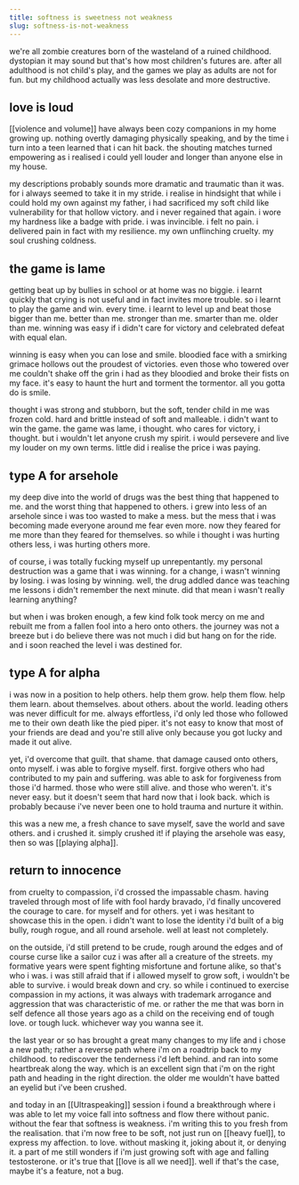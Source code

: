 ```yaml
---
title: softness is sweetness not weakness
slug: softness-is-not-weakness
---
```

we're all zombie creatures born of the wasteland of a ruined childhood. dystopian it may sound but that's how most children's futures are. after all adulthood is not child's play, and the games we play as adults are not for fun. but my childhood actually was less desolate and more destructive.

## love is loud
[[violence and volume]] have always been cozy companions in my home growing up. nothing overtly damaging physically speaking, and by the time i turn into a teen learned that i can hit back. the shouting matches turned  empowering as i realised i could yell louder and longer than anyone else in my house.

my descriptions probably sounds more dramatic and traumatic than it was. for i always seemed to take it in my stride. i realise in hindsight that while i could hold my own against my father, i had sacrificed my soft child like vulnerability for that hollow victory. and i never regained that again. i wore my hardness like a badge with pride. i was invincible. i felt no pain. i delivered pain in fact with my resilience. my own unflinching cruelty. my soul crushing coldness. 

## the game is lame
getting beat up by bullies in school or at home was no biggie. i learnt quickly that crying is not useful and in fact invites more trouble. so i learnt to play the game and win. every time. i learnt to level up and beat those bigger than me. better than me. stronger than me. smarter than me. older than me. winning was easy if i didn't care for victory and celebrated defeat with equal elan. 

winning is easy when you can lose and smile. bloodied face with a smirking grimace hollows out the proudest of victories. even those who towered over me couldn't shake off the grin i had as they bloodied and broke their fists on my face. it's easy to haunt the hurt and torment the tormentor. all you gotta do is smile.

thought i was strong and stubborn, but the soft, tender child in me was frozen cold. hard and brittle instead of soft and malleable. i didn't want to win the game. the game was lame, i thought. who cares for victory, i thought. but i wouldn't let anyone crush my spirit. i would persevere and live my louder on my own terms. little did i realise the price i was paying. 

## type A for arsehole
my deep dive into the world of drugs was the best thing that happened to me. and the worst thing that happened to others. i grew into less of an arsehole since i was too wasted to make a mess. but the mess that i was  becoming made everyone around me fear even more. now they feared for me more than they feared for themselves. so while i thought i was hurting others less, i was hurting others more. 

of course, i was totally fucking myself up unrepentantly. my personal destruction was a game that i was winning. for a change, i wasn't winning by losing. i was losing by winning. well, the drug addled dance was teaching me lessons i didn't remember the next minute. did that mean i wasn't really learning anything?

but when i was broken enough, a few kind folk took mercy on me and rebuilt me from a fallen fool into a hero onto others. the journey was not a breeze but i do believe there was not much i did but hang on for the ride. and i soon reached the level i was destined for. 

## type A for alpha
i was now in a position to help others. help them grow. help them flow. help them learn. about themselves. about others. about the world. leading others was never difficult for me. always effortless, i'd only led those who followed me to their own death like the pied piper. it's not easy to know that most of your friends are dead and you're still alive only because you got lucky and made it out alive.

yet, i'd overcome that guilt. that shame. that damage caused onto others, onto myself. i was able to forgive myself. first. forgive others who had contributed to my pain and suffering. was able to ask for forgiveness from those i'd harmed. those who were still alive. and those who weren't. it's never easy. but it doesn't seem that hard now that i look back. which is probably because i've never been one to hold trauma and nurture it within. 

this was a new me, a fresh chance to save myself, save the world and save others. and i crushed it. simply crushed it! if playing the arsehole was easy, then so was [[playing alpha]].

## return to innocence
from cruelty to compassion, i'd crossed the impassable chasm. having traveled through most of life with fool hardy bravado, i'd finally uncovered the courage to care. for myself and for others. yet i was hesitant to showcase this in the open. i didn't want to lose the identity i'd built of a big bully, rough rogue, and all round arsehole. well at least not completely. 

on the outside, i'd still pretend to be crude, rough around the edges and of course curse like a sailor cuz i was after all a creature of the streets. my formative years were spent fighting misfortune and fortune alike, so that's who i was. i was still afraid that if i allowed myself to grow soft, i wouldn't be able to survive. i would break down and cry. so while i continued to exercise compassion in my actions, it was always with trademark arrogance and aggression that was characteristic of me. or rather the me that was born in self defence all those years ago as a child on the receiving end of tough love. or tough luck. whichever way you wanna see it.

the last year or so has brought a great many changes to my life and i chose a new path; rather a reverse path where i'm on a roadtrip back to my childhood. to rediscover the tenderness i'd left behind. and ran into some heartbreak along the way. which is an excellent sign that i'm on the right path and heading in the right direction. the older me wouldn't have batted an eyelid but i've been crushed.

and today in an [[Ultraspeaking]] session i found a breakthrough where i was able to let my voice fall into softness and flow there without panic. without the fear that softness is weakness. i'm writing this to you fresh from the realisation. that i'm now free to be soft, not just run on [[heavy fuel]], to express my affection. to love. without masking it, joking about it, or denying it. a part of me still wonders if i'm just growing soft with age and falling testosterone. or it's true that [[love is all we need]]. well if that's the case, maybe it's a feature, not a bug.